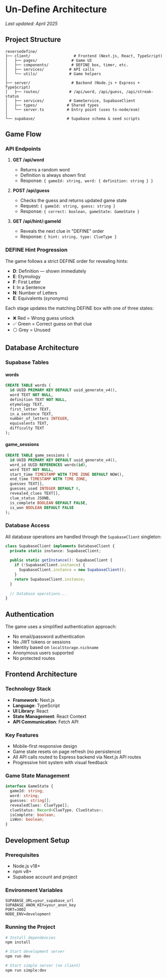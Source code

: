 # Un-Define Architecture

_Last updated: April 2025_

## Project Structure

```
reversedefine/
├── client/                   # Frontend (Next.js, React, TypeScript)
│   ├── pages/               # Game UI
│   ├── components/          # DEFINE box, timer, etc.
│   ├── services/           # API calls
│   └── utils/              # Game helpers
│
├── server/                  # Backend (Node.js + Express + TypeScript)
│   ├── routes/             # /api/word, /api/guess, /api/streak-status
│   ├── services/           # GameService, SupabaseClient
│   ├── types/             # Shared types
│   └── server.ts          # Entry point (uses ts-node/esm)
│
└── supabase/              # Supabase schema & seed scripts
```

## Game Flow

### API Endpoints

1. **GET /api/word**
   - Returns a random word
   - Definition is always shown first
   - Response: `{ gameId: string, word: { definition: string } }`

2. **POST /api/guess**
   - Checks the guess and returns updated game state
   - Request: `{ gameId: string, guess: string }`
   - Response: `{ correct: boolean, gameState: GameState }`

3. **GET /api/hint/:gameId**
   - Reveals the next clue in "DEFINE" order
   - Response: `{ hint: string, type: ClueType }`

### DEFINE Hint Progression

The game follows a strict DEFINE order for revealing hints:

- **D**: Definition — shown immediately
- **E**: Etymology
- **F**: First Letter
- **I**: In a Sentence
- **N**: Number of Letters
- **E**: Equivalents (synonyms)

Each stage updates the matching DEFINE box with one of three states:
- ❌ Red = Wrong guess unlock
- ✅ Green = Correct guess on that clue
- ⚪ Grey = Unused

## Database Architecture

### Supabase Tables

#### words
```sql
CREATE TABLE words (
  id UUID PRIMARY KEY DEFAULT uuid_generate_v4(),
  word TEXT NOT NULL,
  definition TEXT NOT NULL,
  etymology TEXT,
  first_letter TEXT,
  in_a_sentence TEXT,
  number_of_letters INTEGER,
  equivalents TEXT,
  difficulty TEXT
);
```

#### game_sessions
```sql
CREATE TABLE game_sessions (
  id UUID PRIMARY KEY DEFAULT uuid_generate_v4(),
  word_id UUID REFERENCES words(id),
  word TEXT NOT NULL,
  start_time TIMESTAMP WITH TIME ZONE DEFAULT NOW(),
  end_time TIMESTAMP WITH TIME ZONE,
  guesses TEXT[],
  guesses_used INTEGER DEFAULT 0,
  revealed_clues TEXT[],
  clue_status JSONB,
  is_complete BOOLEAN DEFAULT FALSE,
  is_won BOOLEAN DEFAULT FALSE
);
```

### Database Access

All database operations are handled through the `SupabaseClient` singleton:

```typescript
class SupabaseClient implements DatabaseClient {
  private static instance: SupabaseClient;
  
  public static getInstance(): SupabaseClient {
    if (!SupabaseClient.instance) {
      SupabaseClient.instance = new SupabaseClient();
    }
    return SupabaseClient.instance;
  }
  
  // Database operations...
}
```

## Authentication

The game uses a simplified authentication approach:

- No email/password authentication
- No JWT tokens or sessions
- Identity based on `localStorage.nickname`
- Anonymous users supported
- No protected routes

## Frontend Architecture

### Technology Stack

- **Framework**: Next.js
- **Language**: TypeScript
- **UI Library**: React
- **State Management**: React Context
- **API Communication**: Fetch API

### Key Features

- Mobile-first responsive design
- Game state resets on page refresh (no persistence)
- All API calls routed to Express backend via Next.js API routes
- Progressive hint system with visual feedback

### Game State Management

```typescript
interface GameState {
  gameId: string;
  word: string;
  guesses: string[];
  revealedClues: ClueType[];
  clueStatus: Record<ClueType, ClueStatus>;
  isComplete: boolean;
  isWon: boolean;
}
```

## Development Setup

### Prerequisites

- Node.js v18+
- npm v8+
- Supabase account and project

### Environment Variables

```env
SUPABASE_URL=your_supabase_url
SUPABASE_ANON_KEY=your_anon_key
PORT=3002
NODE_ENV=development
```

### Running the Project

```bash
# Install dependencies
npm install

# Start development server
npm run dev

# Start simple server (no client)
npm run simple:dev
``` 